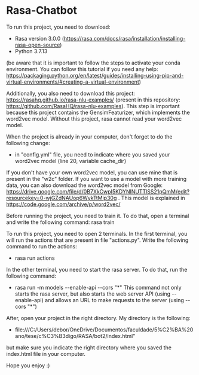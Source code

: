 # Rasa-Chatbot

To run this project, you need to download:
- Rasa version 3.0.0 (https://rasa.com/docs/rasa/installation/installing-rasa-open-source)
- Python 3.7.13

(be aware that it is important to follow the steps to activate your conda environment. You can follow this tutorial if you need any help: https://packaging.python.org/en/latest/guides/installing-using-pip-and-virtual-environments/#creating-a-virtual-environment)

Additionally, you also need to download this project: https://rasahq.github.io/rasa-nlu-examples/ (present in this repository: https://github.com/RasaHQ/rasa-nlu-examples). This step is important because this project contains the GensimFeaturizer, which implements the word2vec model. Without this project, rasa cannot read your word2vec model.

When the project is already in your computer, don't forget to do the following change:
- in "config.yml" file, you need to indicate where you saved your word2vec model (line 20, variable cache_dir)

If you don't have your own word2vec model, you can use mine that is present in the "w2c" folder. If you want to use a model with more training data, you can also download the word2vec model from Google: https://drive.google.com/file/d/0B7XkCwpI5KDYNlNUTTlSS21pQmM/edit?resourcekey=0-wjGZdNAUop6WykTtMip30g . This model is explained in https://code.google.com/archive/p/word2vec/

Before running the project, you need to train it. To do that, open a terminal and write the following command: rasa train


To run this project, you need to open 2 terminals.
In the first terminal, you will run the actions that are present in file "actions.py". Write the following command to run the actions:
- rasa run actions

In the other terminal, you need to start the rasa server. To do that, run the following command:
- rasa run -m models --enable-api --cors "\*"
This command not only starts the rasa server, but also starts the web server API (using --enable-api) and allows an URL to make requests to the server (using --cors "\*")

After, open your project in the right directory. My directory is the following:
- file:///C:/Users/debor/OneDrive/Documentos/faculdade/5%C2%BA%20ano/tese/c%C3%B3digo/RASA/bot2/index.html"

but make sure you indicate the right directory where you saved the index.html file in your computer.

Hope you enjoy :)
